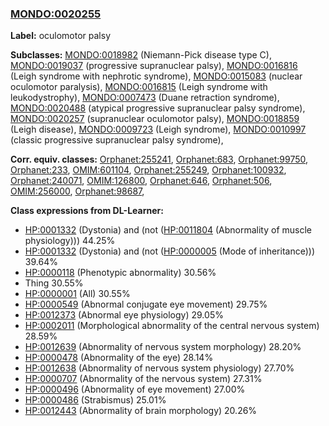 
### [MONDO:0020255](http://purl.obolibrary.org/obo/MONDO_0020255)
**Label:** oculomotor palsy

**Subclasses:** [MONDO:0018982](http://purl.obolibrary.org/obo/MONDO_0018982) (Niemann-Pick disease type C), [MONDO:0019037](http://purl.obolibrary.org/obo/MONDO_0019037) (progressive supranuclear palsy), [MONDO:0016816](http://purl.obolibrary.org/obo/MONDO_0016816) (Leigh syndrome with nephrotic syndrome), [MONDO:0015083](http://purl.obolibrary.org/obo/MONDO_0015083) (nuclear oculomotor paralysis), [MONDO:0016815](http://purl.obolibrary.org/obo/MONDO_0016815) (Leigh syndrome with leukodystrophy), [MONDO:0007473](http://purl.obolibrary.org/obo/MONDO_0007473) (Duane retraction syndrome), [MONDO:0020488](http://purl.obolibrary.org/obo/MONDO_0020488) (atypical progressive supranuclear palsy syndrome), [MONDO:0020257](http://purl.obolibrary.org/obo/MONDO_0020257) (supranuclear oculomotor palsy), [MONDO:0018859](http://purl.obolibrary.org/obo/MONDO_0018859) (Leigh disease), [MONDO:0009723](http://purl.obolibrary.org/obo/MONDO_0009723) (Leigh syndrome), [MONDO:0010997](http://purl.obolibrary.org/obo/MONDO_0010997) (classic progressive supranuclear palsy syndrome), 

**Corr. equiv. classes:** [Orphanet:255241](http://www.orpha.net/ORDO/Orphanet_255241), [Orphanet:683](http://www.orpha.net/ORDO/Orphanet_683), [Orphanet:99750](http://www.orpha.net/ORDO/Orphanet_99750), [Orphanet:233](http://www.orpha.net/ORDO/Orphanet_233), [OMIM:601104](http://purl.obolibrary.org/obo/OMIM_601104), [Orphanet:255249](http://www.orpha.net/ORDO/Orphanet_255249), [Orphanet:100932](http://www.orpha.net/ORDO/Orphanet_100932), [Orphanet:240071](http://www.orpha.net/ORDO/Orphanet_240071), [OMIM:126800](http://purl.obolibrary.org/obo/OMIM_126800), [Orphanet:646](http://www.orpha.net/ORDO/Orphanet_646), [Orphanet:506](http://www.orpha.net/ORDO/Orphanet_506), [OMIM:256000](http://purl.obolibrary.org/obo/OMIM_256000), [Orphanet:98687](http://www.orpha.net/ORDO/Orphanet_98687), 

**Class expressions from DL-Learner:**

- [HP:0001332](http://purl.obolibrary.org/obo/HP_0001332) (Dystonia) and (not ([HP:0011804](http://purl.obolibrary.org/obo/HP_0011804) (Abnormality of muscle physiology))) 44.25%
- [HP:0001332](http://purl.obolibrary.org/obo/HP_0001332) (Dystonia) and (not ([HP:0000005](http://purl.obolibrary.org/obo/HP_0000005) (Mode of inheritance))) 39.64%
- [HP:0000118](http://purl.obolibrary.org/obo/HP_0000118) (Phenotypic abnormality) 30.56%
- Thing 30.55%
- [HP:0000001](http://purl.obolibrary.org/obo/HP_0000001) (All) 30.55%
- [HP:0000549](http://purl.obolibrary.org/obo/HP_0000549) (Abnormal conjugate eye movement) 29.75%
- [HP:0012373](http://purl.obolibrary.org/obo/HP_0012373) (Abnormal eye physiology) 29.05%
- [HP:0002011](http://purl.obolibrary.org/obo/HP_0002011) (Morphological abnormality of the central nervous system) 28.59%
- [HP:0012639](http://purl.obolibrary.org/obo/HP_0012639) (Abnormality of nervous system morphology) 28.20%
- [HP:0000478](http://purl.obolibrary.org/obo/HP_0000478) (Abnormality of the eye) 28.14%
- [HP:0012638](http://purl.obolibrary.org/obo/HP_0012638) (Abnormality of nervous system physiology) 27.70%
- [HP:0000707](http://purl.obolibrary.org/obo/HP_0000707) (Abnormality of the nervous system) 27.31%
- [HP:0000496](http://purl.obolibrary.org/obo/HP_0000496) (Abnormality of eye movement) 27.00%
- [HP:0000486](http://purl.obolibrary.org/obo/HP_0000486) (Strabismus) 25.01%
- [HP:0012443](http://purl.obolibrary.org/obo/HP_0012443) (Abnormality of brain morphology) 20.26%


